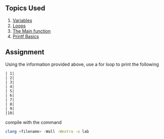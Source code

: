 
## Topics Used
1. [Variables](<./Ideas/Variables.md>)
2. [Loops](<./Ideas/Loops.md>)
3. [The Main function](Main%20Function.md)
4. [Printf Basics](Basic%20Printf.md)

## Assignment 

Using the information provided above, use a for loop to print the following
```
| 1|
| 2|
| 3|
| 4|
| 5|
| 6|
| 7|
| 8|
| 9|
|10|
```

compile with the command
```bash
clang <filename> -Wall -Wextra -o lab
```
